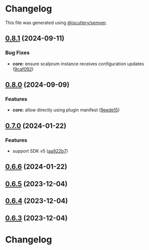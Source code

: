 # Changelog

This file was generated using [@jscutlery/semver](https://github.com/jscutlery/semver).

## [0.8.1](https://github.com/scalprum/scaffolding/compare/@scalprum/core-0.8.0...@scalprum/core-0.8.1) (2024-09-11)


### Bug Fixes

* **core:** ensure scalprum instance receives configuration updates ([9caf092](https://github.com/scalprum/scaffolding/commit/9caf092b741300cfd395b42844e21804204a297c))

## [0.8.0](https://github.com/scalprum/scaffolding/compare/@scalprum/core-0.7.0...@scalprum/core-0.8.0) (2024-09-09)


### Features

* **core:** allow directly using plugin manifest ([9eede15](https://github.com/scalprum/scaffolding/commit/9eede15da2db3113f480326597f612e8cd853840))

## [0.7.0](https://github.com/scalprum/scaffolding/compare/@scalprum/core-0.6.6...@scalprum/core-0.7.0) (2024-01-22)


### Features

* support SDK v5 ([aa922b7](https://github.com/scalprum/scaffolding/commit/aa922b710d50c2ae5058a4b11a623c93ce89edcf))

## [0.6.6](https://github.com/scalprum/scaffolding/compare/@scalprum/core-0.6.5...@scalprum/core-0.6.6) (2024-01-22)

## [0.6.5](https://github.com/scalprum/scaffolding/compare/@scalprum/core-0.6.4...@scalprum/core-0.6.5) (2023-12-04)

## [0.6.4](https://github.com/scalprum/scaffolding/compare/@scalprum/core-0.6.3...@scalprum/core-0.6.4) (2023-12-04)

## [0.6.3](https://github.com/scalprum/scaffolding/compare/@scalprum/core-0.6.2...@scalprum/core-0.6.3) (2023-12-04)

# Changelog
